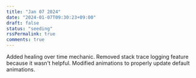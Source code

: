 ```yaml
---
title: "Jan 07 2024"
date: "2024-01-07T09:30:23+09:00"
draft: false
status: "seeding"
rssPermalink: true
comments: true
---
```


Added healing over time mechanic.
Removed stack trace logging feature because it wasn't helpful.
Modified animations to properly update default animations.